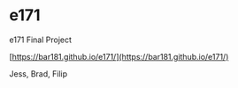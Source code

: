 # e171
e171 Final Project

[https://bar181.github.io/e171/](https://bar181.github.io/e171/)

Jess, Brad, Filip